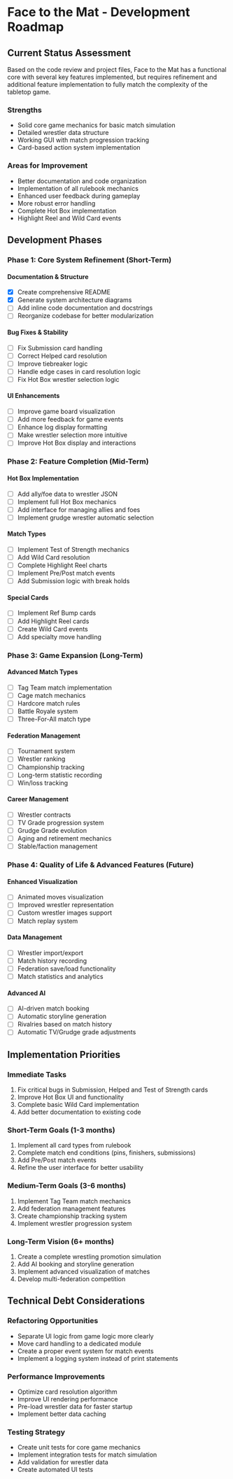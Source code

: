 # Face to the Mat - Development Roadmap

## Current Status Assessment
Based on the code review and project files, Face to the Mat has a functional core with several key features implemented, but requires refinement and additional feature implementation to fully match the complexity of the tabletop game.

### Strengths
- Solid core game mechanics for basic match simulation
- Detailed wrestler data structure
- Working GUI with match progression tracking
- Card-based action system implementation

### Areas for Improvement
- Better documentation and code organization
- Implementation of all rulebook mechanics
- Enhanced user feedback during gameplay
- More robust error handling
- Complete Hot Box implementation
- Highlight Reel and Wild Card events

## Development Phases

### Phase 1: Core System Refinement (Short-Term)
#### Documentation & Structure
- [x] Create comprehensive README
- [x] Generate system architecture diagrams
- [ ] Add inline code documentation and docstrings
- [ ] Reorganize codebase for better modularization

#### Bug Fixes & Stability
- [ ] Fix Submission card handling
- [ ] Correct Helped card resolution
- [ ] Improve tiebreaker logic
- [ ] Handle edge cases in card resolution logic
- [ ] Fix Hot Box wrestler selection logic

#### UI Enhancements
- [ ] Improve game board visualization
- [ ] Add more feedback for game events
- [ ] Enhance log display formatting
- [ ] Make wrestler selection more intuitive
- [ ] Improve Hot Box display and interactions

### Phase 2: Feature Completion (Mid-Term)
#### Hot Box Implementation
- [ ] Add ally/foe data to wrestler JSON
- [ ] Implement full Hot Box mechanics
- [ ] Add interface for managing allies and foes
- [ ] Implement grudge wrestler automatic selection

#### Match Types
- [ ] Implement Test of Strength mechanics
- [ ] Add Wild Card resolution
- [ ] Complete Highlight Reel charts
- [ ] Implement Pre/Post match events
- [ ] Add Submission logic with break holds

#### Special Cards
- [ ] Implement Ref Bump cards
- [ ] Add Highlight Reel cards
- [ ] Create Wild Card events
- [ ] Add specialty move handling

### Phase 3: Game Expansion (Long-Term)
#### Advanced Match Types
- [ ] Tag Team match implementation
- [ ] Cage match mechanics
- [ ] Hardcore match rules
- [ ] Battle Royale system
- [ ] Three-For-All match type

#### Federation Management
- [ ] Tournament system
- [ ] Wrestler ranking
- [ ] Championship tracking
- [ ] Long-term statistic recording
- [ ] Win/loss tracking

#### Career Management
- [ ] Wrestler contracts
- [ ] TV Grade progression system
- [ ] Grudge Grade evolution
- [ ] Aging and retirement mechanics
- [ ] Stable/faction management

### Phase 4: Quality of Life & Advanced Features (Future)
#### Enhanced Visualization
- [ ] Animated moves visualization
- [ ] Improved wrestler representation
- [ ] Custom wrestler images support
- [ ] Match replay system

#### Data Management
- [ ] Wrestler import/export
- [ ] Match history recording
- [ ] Federation save/load functionality
- [ ] Match statistics and analytics

#### Advanced AI
- [ ] AI-driven match booking
- [ ] Automatic storyline generation
- [ ] Rivalries based on match history
- [ ] Automatic TV/Grudge grade adjustments

## Implementation Priorities
### Immediate Tasks
1. Fix critical bugs in Submission, Helped and Test of Strength cards
2. Improve Hot Box UI and functionality
3. Complete basic Wild Card implementation
4. Add better documentation to existing code

### Short-Term Goals (1-3 months)
1. Implement all card types from rulebook
2. Complete match end conditions (pins, finishers, submissions)
3. Add Pre/Post match events
4. Refine the user interface for better usability

### Medium-Term Goals (3-6 months)
1. Implement Tag Team match mechanics
2. Add federation management features
3. Create championship tracking system
4. Implement wrestler progression system

### Long-Term Vision (6+ months)
1. Create a complete wrestling promotion simulation
2. Add AI booking and storyline generation
3. Implement advanced visualization of matches
4. Develop multi-federation competition

## Technical Debt Considerations
### Refactoring Opportunities
- Separate UI logic from game logic more clearly
- Move card handling to a dedicated module
- Create a proper event system for match events
- Implement a logging system instead of print statements

### Performance Improvements
- Optimize card resolution algorithm
- Improve UI rendering performance
- Pre-load wrestler data for faster startup
- Implement better data caching

### Testing Strategy
- Create unit tests for core game mechanics
- Implement integration tests for match simulation
- Add validation for wrestler data
- Create automated UI tests
